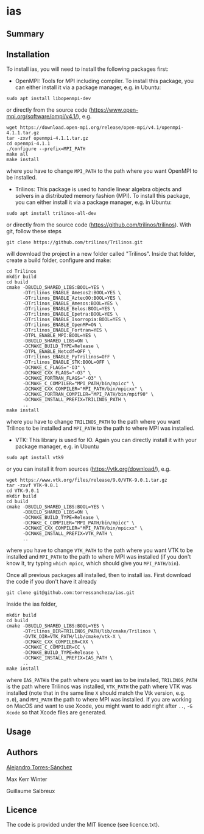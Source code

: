 # ias

## Summary


## Installation

To install ias, you will need to install the following packages first:  
* OpenMPI: Tools for MPI including compiler. To install this package, you can either install it via a package manager, e.g. in Ubuntu:
```
sudo apt install libopenmpi-dev
```
or directly from the source code (https://www.open-mpi.org/software/ompi/v4.1/), e.g.
```
wget https://download.open-mpi.org/release/open-mpi/v4.1/openmpi-4.1.1.tar.gz
tar -zxvf openmpi-4.1.1.tar.gz
cd openmpi-4.1.1
./configure --prefix=MPI_PATH
make all
make install
```
where you have to change ```MPI_PATH``` to the path where you want OpenMPI to be installed.
* Trilinos: This package is used to handle linear algebra objects and solvers in a distributed memory fashion (MPI). To install this package, you can either install it via a package manager, e.g. in Ubuntu:
```
sudo apt install trilinos-all-dev
```
or directly from the source code (https://github.com/trilinos/trilinos). With git, follow these steps
```
git clone https://github.com/trilinos/Trilinos.git
```
will download the project in a new folder called "Trilinos". Inside that folder, create a build folder, configure and make:
```
cd Trilinos
mkdir build
cd build
cmake -DBUILD_SHARED_LIBS:BOOL=YES \
      -DTrilinos_ENABLE_Amesos2:BOOL=YES \
      -DTrilinos_ENABLE_AztecOO:BOOL=YES \
      -DTrilinos_ENABLE_Amesos:BOOL=YES \
      -DTrilinos_ENABLE_Belos:BOOL=YES \
      -DTrilinos_ENABLE_Epetra:BOOL=YES \
      -DTrilinos_ENABLE_Isorropia:BOOL=YES \
      -DTrilinos_ENABLE_OpenMP=ON \
      -DTrilinos_ENABLE_Fortran=YES \
      -DTPL_ENABLE_MPI:BOOL=YES \
      -DBUILD_SHARED_LIBS=ON \
      -DCMAKE_BUILD_TYPE=Release \
      -DTPL_ENABLE_Netcdf=OFF \
      -DTrilinos_ENABLE_PyTrilinos=OFF \
      -DTrilinos_ENABLE_STK:BOOL=OFF \
      -DCMAKE_C_FLAGS="-O3" \
      -DCMAKE_CXX_FLAGS="-O3" \
      -DCMAKE_FORTRAN_FLAGS="-O3" \
      -DCMAKE_C_COMPILER="MPI_PATH/bin/mpicc" \
      -DCMAKE_CXX_COMPILER="MPI_PATH/bin/mpicxx" \
      -DCMAKE_FORTRAN_COMPILER="MPI_PATH/bin/mpif90" \
      -DCMAKE_INSTALL_PREFIX=TRILINOS_PATH \
      ..
make install
```
where you have to change ```TRILINOS_PATH``` to the path where you want Trilinos to be installed and ```MPI_PATH``` to the path to where MPI was installed.
* VTK: This library is used for IO. Again you can directly install it with your package manager, e.g. in Ubuntu
```
sudo apt install vtk9
```
or you can install it from sources  (https://vtk.org/download/), e.g.
```
wget https://www.vtk.org/files/release/9.0/VTK-9.0.1.tar.gz
tar -zxvf VTK-9.0.1
cd VTK-9.0.1
mkdir build
cd build
cmake -DBUILD_SHARED_LIBS:BOOL=YES \
      -DBUILD_SHARED_LIBS=ON \
      -DCMAKE_BUILD_TYPE=Release \
      -DCMAKE_C_COMPILER="MPI_PATH/bin/mpicc" \
      -DCMAKE_CXX_COMPILER="MPI_PATH/bin/mpicxx" \
      -DCMAKE_INSTALL_PREFIX=VTK_PATH \
      ..
```
where you have to change ```VTK_PATH``` to the path where you want VTK to be installed and ```MPI_PATH``` to the path to where MPI was installed (if you don't know it, try typing ```which mpicc```, which should give you ```MPI_PATH/bin```). 

Once all previous packages all installed, then to install ias. First download the code if you don't have it already
```
git clone git@github.com:torressancheza/ias.git
```
Inside the ias folder,
```
mkdir build
cd build
cmake -DBUILD_SHARED_LIBS:BOOL=YES \
      -DTrilinos_DIR=TRILINOS_PATH/lib/cmake/Trilinos \
      -DVTK_DIR=VTK_PATH/lib/cmake/vtk-X \
      -DCMAKE_CXX_COMPILER=CXX \
      -DCMAKE_C_COMPILER=CC \
      -DCMAKE_BUILD_TYPE=Release \
      -DCMAKE_INSTALL_PREFIX=IAS_PATH \
      ..
make install
```
where ```IAS_PATH```is the path where you want ias to be installed, ```TRILINOS_PATH``` is the path where Trilinos was installed, ```VTK_PATH``` the path where VTK was installed (note that in the same line ```X``` should match the Vtk version, e.g. ```9.0```), and ```MPI_PATH``` the path to where MPI was installed. If you are working on MacOS and want to use Xcode, you might want to add right after ```..```, ```-G Xcode``` so that Xcode files are generated.
## Usage

## Authors
[Alejandro Torres-Sánchez](https://torres-sanchez.xyz/)

Max Kerr Winter

Guillaume Salbreux

## Licence
The code is provided under the MIT licence (see licence.txt).
